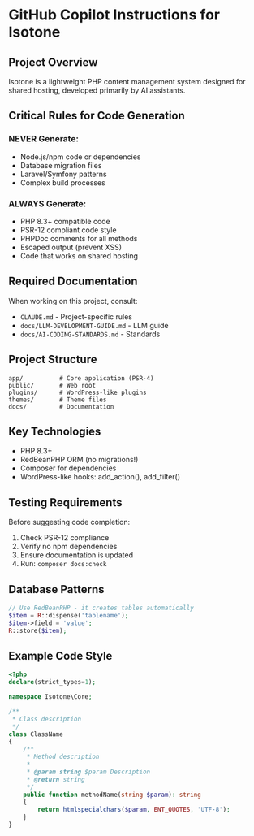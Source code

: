 # GitHub Copilot Instructions for Isotone

## Project Overview
Isotone is a lightweight PHP content management system designed for shared hosting, developed primarily by AI assistants.

## Critical Rules for Code Generation

### NEVER Generate:
- Node.js/npm code or dependencies
- Database migration files
- Laravel/Symfony patterns
- Complex build processes

### ALWAYS Generate:
- PHP 8.3+ compatible code
- PSR-12 compliant code style
- PHPDoc comments for all methods
- Escaped output (prevent XSS)
- Code that works on shared hosting

## Required Documentation
When working on this project, consult:
- `CLAUDE.md` - Project-specific rules
- `docs/LLM-DEVELOPMENT-GUIDE.md` - LLM guide
- `docs/AI-CODING-STANDARDS.md` - Standards

## Project Structure
```
app/          # Core application (PSR-4)
public/       # Web root
plugins/      # WordPress-like plugins
themes/       # Theme files
docs/         # Documentation
```

## Key Technologies
- PHP 8.3+
- RedBeanPHP ORM (no migrations!)
- Composer for dependencies
- WordPress-like hooks: add_action(), add_filter()

## Testing Requirements
Before suggesting code completion:
1. Check PSR-12 compliance
2. Verify no npm dependencies
3. Ensure documentation is updated
4. Run: `composer docs:check`

## Database Patterns
```php
// Use RedBeanPHP - it creates tables automatically
$item = R::dispense('tablename');
$item->field = 'value';
R::store($item);
```

## Example Code Style
```php
<?php
declare(strict_types=1);

namespace Isotone\Core;

/**
 * Class description
 */
class ClassName
{
    /**
     * Method description
     * 
     * @param string $param Description
     * @return string
     */
    public function methodName(string $param): string
    {
        return htmlspecialchars($param, ENT_QUOTES, 'UTF-8');
    }
}
```